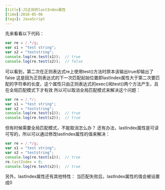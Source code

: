 ```yaml
---
[title]:JS正则的lastIndex属性
[time]:2018-05-06
[tags]: JavaScript
---
```


先来看看以下代码：

```javascript
var re = /.*/g;
var s1 = "test string";
var s2 = "teststring";
console.log(re.test(s1));  // true
console.log(re.test(s2));  // false
```

可以看到，第二次在正则表达式re上使用test()方法时原本该输出true却输出了false
这是因为正则表达式的下一次匹配起始位置即lastIndex属性大于第二次要匹配的字符串的长度，这个属性只由正则表达式的exec()和test()两个方法产生，且在全局匹配模式下才有效
所以可以取消全局匹配模式来解决这个问题：

```javascript
var re = /.*/;
var s1 = "test string";
var s2 = "teststring";
console.log(re.test(s1));  // true
console.log(re.test(s2));  // true
```

但有时候需要全局匹配模式，不能取消怎么办？
还有办法，lastIndex属性是可读可写的，所以可以通过修改lastIndex属性的值来解决：

```javascript
var re = /.*/g;
var s1 = "test string";
var s2 = "teststring";
console.log(re.test(s1));  // true
re.lastIndex = 0;
console.log(re.test(s2));  // true
```

另外，lastIndex属性还有其他特性：
当匹配失败后，lastIndex属性的值会被设置成0

